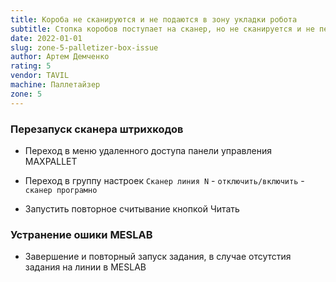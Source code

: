 ```yaml
---
title: Короба не сканируются и не подаются в зону укладки робота
subtitle: Стопка коробов поступает на сканер, но не сканируется и не передаются в зону захвата роботом
date: 2022-01-01
slug: zone-5-palletizer-box-issue
author: Артем Демченко
rating: 5
vendor: TAVIL
machine: Паллетайзер
zone: 5
---
```


### Перезапуск сканера штрихкодов

- Переход в меню удаленного доступа панели управления MAXPALLET

- Переход в группу настроек `Сканер линия N` - `отключить/включить` -
  `сканер програмно`

- Запустить повторное считывание кнопкой Читать

### Устранение ошики MESLAB

- Завершение и повторный запуск задания, в случае отсутстия задания на линии в
  MESLAB
